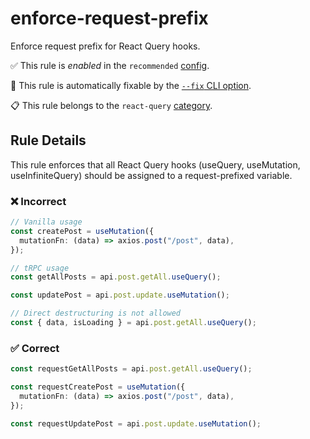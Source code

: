 # enforce-request-prefix

Enforce request prefix for React Query hooks.

✅ This rule is _enabled_ in the `recommended` [config](https://github.com/ximagine-ai/eslint-plugin#configs).

🔧 This rule is automatically fixable by the [`--fix` CLI option](https://eslint.org/docs/latest/user-guide/command-line-interface#--fix).

📋 This rule belongs to the `react-query` [category](../../README.md#react-query).

<!-- end auto-generated rule header -->
<!-- Do not manually modify this header. Run: `pnpm run gen:docs` -->

## Rule Details

This rule enforces that all React Query hooks (useQuery, useMutation, useInfiniteQuery) should be assigned to a request-prefixed variable.

### ❌ Incorrect

```ts
// Vanilla usage
const createPost = useMutation({
  mutationFn: (data) => axios.post("/post", data),
});

// tRPC usage
const getAllPosts = api.post.getAll.useQuery();

const updatePost = api.post.update.useMutation();

// Direct destructuring is not allowed
const { data, isLoading } = api.post.getAll.useQuery();
```

### ✅ Correct

```ts
const requestGetAllPosts = api.post.getAll.useQuery();

const requestCreatePost = useMutation({
  mutationFn: (data) => axios.post("/post", data),
});

const requestUpdatePost = api.post.update.useMutation();
```
